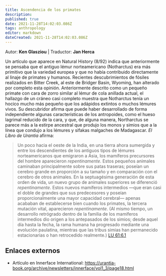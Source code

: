 ```yaml
---
title: Ascendencia de los primates
description: 
published: true
date: 2021-11-28T14:02:03.086Z
tags: anthropology
editor: markdown
dateCreated: 2021-11-28T14:02:03.086Z
---
```


Autor: **Ken Glasziou** | Traductor: **Jan Herca**

Un artículo que aparece en Natural History (8/92) indica que anteriormente se pensaba que el antiguo lémur norteamericano (Notharctus) era más primitivo que la variedad europea y que no había contribuido directamente al linaje de primates y humanos. Recientes descubrimientos de fósiles realizados en Bitter Creek, al este de Bridger Basin, Wyoming, han alterado por completo esta opinión. Anteriormente descrito como un pequeño primate con cara de zorro similar al lémur de cola anillada actual, el hallazgo de un cráneo casi completo muestra que Notharctus tenía un hocico mucho más pequeño que los adápidos extintos o muchos lémures vivos. Su descubridor afirma que puede haber desarrollado de forma independiente algunas características de los antropoides, como el hueso lagrimal reducido de la cara, y que, de alguna manera, Northarctus se parece más a la estirpe ancestral que produjo los monos y simios que a la línea que condujo a los lémures y sifakas malgaches de Madagascar. _El Libro de Urantia_ afirma:

> Un poco hacia el oeste de la India, en una tierra ahora sumergida y entre los descendientes de los antiguos tipos de lémures norteamericanos que emigraron a Asia, los mamíferos precursores del hombre aparecieron *repentinamente*. Estos pequeños animales caminaban principalmente sobre sus patas traseras; poseían un cerebro grande en proporción a su tamaño y en comparación con el cerebro de otros animales. En la septuagésima generación de esta orden de vida, un nuevo grupo de animales superiores se diferenció *repentinamente*. Estos nuevos mamíferos intermedios —que eran casi el doble de grandes que sus predecesores y poseían proporcionalmente una mayor capacidad cerebral— apenas acababan de establecerse bien cuando los primates, la tercera mutación vital, aparecieron *repentinamente*. (Al mismo tiempo, un desarrollo retrógrado dentro de la familia de los mamíferos intermedios dio origen a los antepasados de los simios; desde aquel día hasta la fecha, la rama humana ha progresado mediante una evolución paulatina, mientras que las tribus simias han permanecido estacionarias o han retrocedido realmente.) [LU 61:6.1](/es/The_Urantia_Book/61#p6_1)

## Enlaces externos

* Artículo en Innerface International: https://urantia-book.org/archive/newsletters/innerface/vol1_3/page18.html